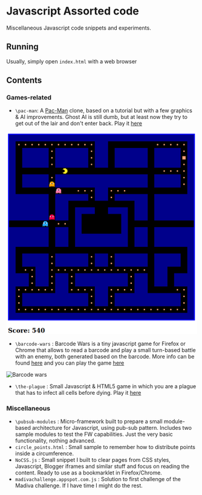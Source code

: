 Javascript Assorted code
========================

Miscellaneous Javascript code snippets and experiments.

## Running

Usually, simply open `index.html` with a web browser


## Contents

### Games-related

* `\pac-man`:  A [Pac-Man](https://en.wikipedia.org/wiki/Pac-Man) clone, based on a tutorial but with a few graphics & AI improvements. Ghost AI is still dumb, but at least now they try to get out of the lair and don't enter back. Play it [here](https://kartones.net/demos/025/)

![Pac-Man](doc/pac-man.png)

* `\barcode-wars` : Barcode Wars is a tiny javascript game for Firefox or Chrome that allows to read a barcode and play a small turn-based battle with an enemy, both generated based on the barcode. More info can be found [here](https://blog.kartones.net/post/barcode-wars-small-javascript-game/)  and you can play the game [here](https://kartones.net/demos/017/)

![Barcode wars](https://images.kartones.net/posts/kartonesblog/barcode_wars.webp)

* `\the-plague` : Small Javascript & HTML5 game in which you are a plague that has to infect all cells before dying. Play it [here](https://kartones.net/demos/018/)

### Miscellaneous

* `\pubsub-modules` : Micro-framework built to prepare a small module-based architecture for Javascript, using pub-sub pattern. Includes two sample modules to test the FW capabilities. Just the very basic functionality, nothing advanced.
* `circle_points.html` : Small sample to remember how to distribute points inside a circumference.
* `NoCSS.js` : Small snippet I built to clear pages from CSS styles, Javascript, Blogger iframes and similar stuff and focus on reading the content. Ready to use as a bookmarklet in Firefox/Chrome.
* `madivachallenge.appspot.com.js` : Solution to first challenge of the Madiva challenge. If I have time I might do the rest.
